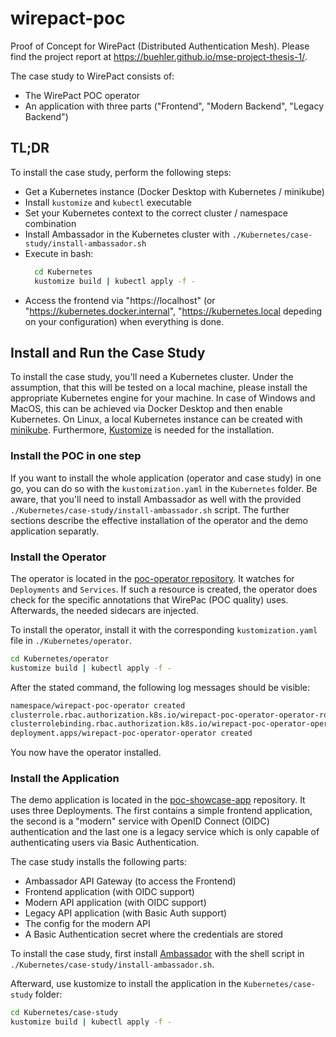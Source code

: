 # wirepact-poc

Proof of Concept for WirePact (Distributed Authentication Mesh).
Please find the project report at https://buehler.github.io/mse-project-thesis-1/.

The case study to WirePact consists of:

- The WirePact POC operator
- An application with three parts ("Frontend", "Modern Backend", "Legacy Backend")

## TL;DR

To install the case study, perform the following steps:

- Get a Kubernetes instance (Docker Desktop with Kubernetes / minikube)
- Install `kustomize` and `kubectl` executable
- Set your Kubernetes context to the correct cluster / namespace combination
- Install Ambassador in the Kubernetes cluster with `./Kubernetes/case-study/install-ambassador.sh`
- Execute in bash:
  ```bash
    cd Kubernetes
    kustomize build | kubectl apply -f -
  ```
- Access the frontend via "https://localhost"
  (or "https://kubernetes.docker.internal", "https://kubernetes.local depeding on your configuration)
  when everything is done.

## Install and Run the Case Study

To install the case study, you'll need a Kubernetes cluster.
Under the assumption, that this will be tested on a local machine,
please install the appropriate Kubernetes engine for your machine.
In case of Windows and MacOS, this can be achieved via Docker Desktop
and then enable Kubernetes. On Linux, a local Kubernetes instance
can be created with [minikube](https://minikube.sigs.k8s.io/docs/start/).
Furthermore, [Kustomize](https://kustomize.io/) is needed for the installation.

### Install the POC in one step

If you want to install the whole application (operator and case study)
in one go, you can do so with the `kustomization.yaml` in the
`Kubernetes` folder. Be aware, that you'll need to install Ambassador
as well with the provided `./Kubernetes/case-study/install-ambassador.sh`
script. The further sections describe the effective
installation of the operator and the demo application separatly.

### Install the Operator

The operator is located in the [poc-operator repository](https://github.com/WirePact/poc-operator).
It watches for `Deployments` and `Services`. If such a resource is created, the
operator does check for the specific annotations that WirePac (POC quality) uses.
Afterwards, the needed sidecars are injected.

To install the operator, install it with the corresponding
`kustomization.yaml` file in `./Kubernetes/operator`.

```bash
cd Kubernetes/operator
kustomize build | kubectl apply -f -
```

After the stated command, the following log messages
should be visible:

```bash
namespace/wirepact-poc-operator created
clusterrole.rbac.authorization.k8s.io/wirepact-poc-operator-operator-role created
clusterrolebinding.rbac.authorization.k8s.io/wirepact-poc-operator-operator-role-binding created
deployment.apps/wirepact-poc-operator-operator created
```

You now have the operator installed.

### Install the Application

The demo application is located in the
[poc-showcase-app](https://github.com/WirePact/poc-showcase-app) repository.
It uses three Deployments. The first contains a simple frontend application,
the second is a "modern" service with OpenID Connect (OIDC) authentication
and the last one is a legacy service which is only capable of authenticating
users via Basic Authentication.

The case study installs the following parts:

- Ambassador API Gateway (to access the Frontend)
- Frontend application (with OIDC support)
- Modern API application (with OIDC support)
- Legacy API application (with Basic Auth support)
- The config for the modern API
- A Basic Authentication secret where the credentials are stored

To install the case study, first install [Ambassador](https://getambassador.io)
with the shell script in `./Kubernetes/case-study/install-ambassador.sh`.

Afterward, use kustomize to install the application in the `Kubernetes/case-study`
folder:

```bash
cd Kubernetes/case-study
kustomize build | kubectl apply -f -
```
